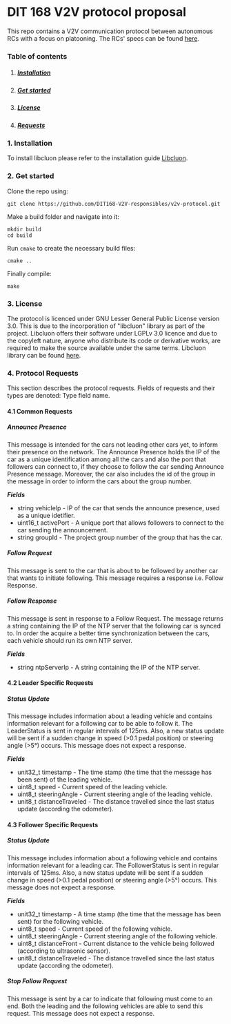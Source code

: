 # DIT 168 V2V protocol proposal

This repo contains a V2V communication protocol between autonomous RCs with a focus on platooning. The RCs' specs can be found [here](https://github.com/chalmers-revere/opendlv.scaledcars).

### Table of contents

1. ##### [Installation](https://github.com/DIT168-V2V-responsibles/v2v-protocol#1-installation)
2. ##### [Get started](https://github.com/DIT168-V2V-responsibles/v2v-protocol#2-get-started)
3. ##### [License](https://github.com/DIT168-V2V-responsibles/v2v-protocol#3-license)
4. ##### [Requests](https://github.com/DIT168-V2V-responsibles/v2v-protocol#4-protocol-requests)

### 1. Installation
To install libcluon please refer to the installation guide [Libcluon](https://github.com/chrberger/libcluon).

### 2. Get started

Clone the repo using:
```
git clone https://github.com/DIT168-V2V-responsibles/v2v-protocol.git
```

Make a build folder and navigate into it:
```
mkdir build
cd build
```

Run `cmake` to create the necessary build files:
```
cmake ..
```

Finally compile:
```
make
```

### 3. License
The protocol is licenced under GNU Lesser General Public License version 3.0. This is due to the incorporation of "libcluon" library as part of the project. Libcluon offers their software under LGPLv 3.0 licence and due to the copyleft nature, anyone who distribute its code or derivative works, are required to make the source available under the same terms. 
Libcluon library can be found [here](https://github.com/chrberger/libcluon).

### 4. Protocol Requests 
This section describes the protocol requests. Fields of requests and their types are denoted: Type field name.

#### 4.1 Common Requests

##### Announce Presence
This message is intended for the cars not leading other cars yet, to inform their presence on the network. The Announce Presence holds the IP of the car as a unique identification among all the cars and also the port that followers can connect to, if they choose to follow the car sending Announce Presence message. Moreover, the car also includes the id of the group in the message in order to inform the cars about the group number.

***Fields***
* string   vehicleIp  - IP of the car that sends the announce presence, used as a unique idetifier.
* uint16_t activePort - A unique port that allows followers to connect to the car sending the announcement.
* string   groupId    - The project group number of the group that has the car.

##### Follow Request  
This message is sent to the car that is about to be followed by another car that wants to initiate following. This message requires a response i.e. Follow Response. 

##### Follow Response
This message is sent in response to a Follow Request. The message returns a string containing the IP of the NTP server that the following car is synced to. In order the acquire a better time synchronization between the cars, each vehicle should run its own NTP server.

***Fields***
* string ntpServerIp - A string containing the IP of the NTP server.

#### 4.2 Leader Specific Requests

##### Status Update
This message includes information about a leading vehicle and contains information relevant for a following car to be able to follow it. The LeaderStatus is sent in regular intervals of 125ms. Also, a new status update will be sent if a sudden change in speed (>0.1 pedal position) or steering angle (>5°) occurs. This message does not expect a response.

***Fields***
* unit32_t timestamp       - The time stamp (the time that the message has been sent) of the leading vehicle.
* uint8_t  speed           - Current speed of the leading vehicle.
* uint8_t steeringAngle    - Current steering angle of the leading vehicle.
* unit8_t distanceTraveled - The distance travelled since the last status update (according the odometer).

#### 4.3 Follower Specific Requests

##### Status Update
This message includes information about a following vehicle and contains information relevant for a leading car. The FollowerStatus is sent in regular intervals of 125ms. Also, a new status update will be sent if a sudden change in speed (>0.1 pedal position) or steering angle (>5°) occurs. This message does not expect a response.

***Fields***
* unit32_t timestamp       - A time stamp (the time that the message has been sent) for the following vehicle.
* uint8_t speed            - Current speed of the following vehicle.
* uint8_t steeringAngle    - Current steering angle of the following vehicle.
* uint8_t distanceFront    - Current distance to the vehicle being followed (according to ultrasonic sensor).
* unit8_t distanceTraveled - The distance travelled since the last status update (according the odometer).

##### Stop Follow Request
This message is sent by a car to indicate that following must come to an end. Both the leading and the following vehicles are able to send this request. This message does not expect a response.

